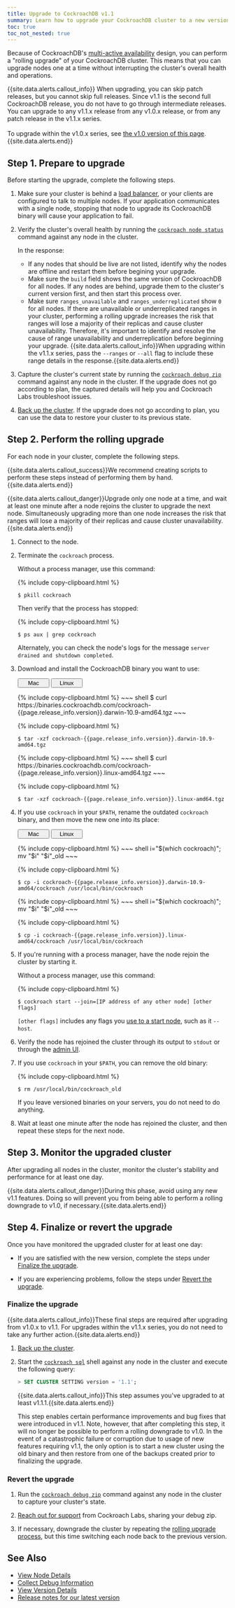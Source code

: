 ```yaml
---
title: Upgrade to CockroachDB v1.1
summary: Learn how to upgrade your CockroachDB cluster to a new version.
toc: true
toc_not_nested: true
---
```


Because of CockroachDB's [multi-active availability](multi-active-availability.html) design, you can perform a "rolling upgrade" of your CockroachDB cluster. This means that you can upgrade nodes one at a time without interrupting the cluster's overall health and operations.

{{site.data.alerts.callout_info}} When upgrading, you can skip patch releases, but you cannot skip full releases. Since v1.1 is the second full CockroachDB release, you do not have to go through intermediate releases. You can upgrade to any v1.1.x release from any v1.0.x release, or from any patch release in the v1.1.x series.<br><br>To upgrade within the v1.0.x series, see <a href="https://www.cockroachlabs.com/docs/v1.0/upgrade-cockroach-version.html">the v1.0 version of this page</a>. {{site.data.alerts.end}}


## Step 1. Prepare to upgrade

Before starting the upgrade, complete the following steps.

1. Make sure your cluster is behind a [load balancer](recommended-production-settings.html#load-balancing), or your clients are configured to talk to multiple nodes. If your application communicates with a single node, stopping that node to upgrade its CockroachDB binary will cause your application to fail.

2. Verify the cluster's overall health by running the [`cockroach node status`](view-node-details.html) command against any node in the cluster.

    In the response:
    - If any nodes that should be live are not listed, identify why the nodes are offline and restart them before begining your upgrade.
    - Make sure the `build` field shows the same version of CockroachDB for all nodes. If any nodes are behind, upgrade them to the cluster's current version first, and then start this process over.
    - Make sure `ranges_unavailable` and `ranges_underreplicated` show `0` for all nodes. If there are unavailable or underreplicated ranges in your cluster, performing a rolling upgrade increases the risk that ranges will lose a majority of their replicas and cause cluster unavailability. Therefore, it's important to identify and resolve the cause of range unavailability and underreplication before beginning your upgrade.
        {{site.data.alerts.callout_info}}When upgrading within the v1.1.x series, pass the <code>--ranges</code> or <code>--all</code> flag to include these range details in the response.{{site.data.alerts.end}}

3. Capture the cluster's current state by running the [`cockroach debug zip`](debug-zip.html) command against any node in the cluster. If the upgrade does not go according to plan, the captured details will help you and Cockroach Labs troubleshoot issues.

4. [Back up the cluster](back-up-data.html). If the upgrade does not go according to plan, you can use the data to restore your cluster to its previous state.

## Step 2. Perform the rolling upgrade

For each node in your cluster, complete the following steps.

{{site.data.alerts.callout_success}}We recommend creating scripts to perform these steps instead of performing them by hand.{{site.data.alerts.end}}

{{site.data.alerts.callout_danger}}Upgrade only one node at a time, and wait at least one minute after a node rejoins the cluster to upgrade the next node. Simultaneously upgrading more than one node increases the risk that ranges will lose a majority of their replicas and cause cluster unavailability.{{site.data.alerts.end}}

1. Connect to the node.

2. Terminate the `cockroach` process.

    Without a process manager, use this command:

    {% include copy-clipboard.html %}
    ~~~ shell
    $ pkill cockroach
    ~~~

    Then verify that the process has stopped:

    {% include copy-clipboard.html %}
    ~~~ shell
    $ ps aux | grep cockroach
    ~~~

    Alternately, you can check the node's logs for the message `server drained and shutdown completed`.

3. Download and install the CockroachDB binary you want to use:

    <div class="filters clearfix">
      <button style="width: 15%" class="filter-button" data-scope="mac">Mac</button>
      <button style="width: 15%" class="filter-button" data-scope="linux">Linux</button>
    </div>
    <p></p>

    <div class="filter-content" markdown="1" data-scope="mac">
    {% include copy-clipboard.html %}
    ~~~ shell
    $ curl https://binaries.cockroachdb.com/cockroach-{{page.release_info.version}}.darwin-10.9-amd64.tgz
    ~~~

    {% include copy-clipboard.html %}
    ~~~ shell
    $ tar -xzf cockroach-{{page.release_info.version}}.darwin-10.9-amd64.tgz
    ~~~
    </div>

    <div class="filter-content" markdown="1" data-scope="linux">
    {% include copy-clipboard.html %}
    ~~~ shell
    $ curl https://binaries.cockroachdb.com/cockroach-{{page.release_info.version}}.linux-amd64.tgz
    ~~~

    {% include copy-clipboard.html %}
    ~~~ shell
    $ tar -xzf cockroach-{{page.release_info.version}}.linux-amd64.tgz
    ~~~
    </div>

4. If you use `cockroach` in your `$PATH`, rename the outdated `cockroach` binary, and then move the new one into its place:

    <div class="filters clearfix">
      <button style="width: 15%" class="filter-button" data-scope="mac">Mac</button>
      <button style="width: 15%" class="filter-button" data-scope="linux">Linux</button>
    </div>
    <p></p>

    <div class="filter-content" markdown="1" data-scope="mac">
    {% include copy-clipboard.html %}
    ~~~ shell
    i="$(which cockroach)"; mv "$i" "$i"_old
    ~~~

    {% include copy-clipboard.html %}
    ~~~ shell
    $ cp -i cockroach-{{page.release_info.version}}.darwin-10.9-amd64/cockroach /usr/local/bin/cockroach
    ~~~
    </div>

    <div class="filter-content" markdown="1" data-scope="linux">
    {% include copy-clipboard.html %}
    ~~~ shell
    i="$(which cockroach)"; mv "$i" "$i"_old
    ~~~

    {% include copy-clipboard.html %}
    ~~~ shell
    $ cp -i cockroach-{{page.release_info.version}}.linux-amd64/cockroach /usr/local/bin/cockroach
    ~~~
    </div>

5. If you're running with a process manager, have the node rejoin the cluster by starting it.

    Without a process manager, use this command:

    {% include copy-clipboard.html %}
    ~~~ shell
    $ cockroach start --join=[IP address of any other node] [other flags]
    ~~~
    `[other flags]` includes any flags you [use to a start node](start-a-node.html), such as it `--host`.

6. Verify the node has rejoined the cluster through its output to `stdout` or through the [admin UI](admin-ui-access-and-navigate.html).

7. If you use `cockroach` in your `$PATH`, you can remove the old binary:

    {% include copy-clipboard.html %}
    ~~~ shell
    $ rm /usr/local/bin/cockroach_old
    ~~~

    If you leave versioned binaries on your servers, you do not need to do anything.

8. Wait at least one minute after the node has rejoined the cluster, and then repeat these steps for the next node.

## Step 3. Monitor the upgraded cluster

After upgrading all nodes in the cluster, monitor the cluster's stability and performance for at least one day.

{{site.data.alerts.callout_danger}}During this phase, avoid using any new v1.1 features. Doing so will prevent you from being able to perform a rolling downgrade to v1.0, if necessary.{{site.data.alerts.end}}

## Step 4. Finalize or revert the upgrade

Once you have monitored the upgraded cluster for at least one day:

- If you are satisfied with the new version, complete the steps under [Finalize the upgrade](#finalize-the-upgrade).

- If you are experiencing problems, follow the steps under [Revert the upgrade](#revert-the-upgrade).

### Finalize the upgrade

{{site.data.alerts.callout_info}}These final steps are required after upgrading from v1.0.x to v1.1. For upgrades within the v1.1.x series, you do not need to take any further action.{{site.data.alerts.end}}

1. [Back up the cluster](back-up-data.html).

2. Start the [`cockroach sql`](use-the-built-in-sql-client.html) shell against any node in the cluster and execute the following query:

    ~~~ sql
    > SET CLUSTER SETTING version = '1.1';
    ~~~

    {{site.data.alerts.callout_info}}This step assumes you've upgraded to at least v1.1.1.{{site.data.alerts.end}}

    This step enables certain performance improvements and bug fixes that were introduced in v1.1. Note, however, that after completing this step, it will no longer be possible to perform a rolling downgrade to v1.0. In the event of a catastrophic failure or corruption due to usage of new features requiring v1.1, the only option is to start a new cluster using the old binary and then restore from one of the backups created prior to finalizing the upgrade.

### Revert the upgrade

1. Run the [`cockroach debug zip`](debug-zip.html) command against any node in the cluster to capture your cluster's state.

2. [Reach out for support](support-resources.html) from Cockroach Labs, sharing your debug zip.

3. If necessary, downgrade the cluster by repeating the [rolling upgrade process](#step-2-perform-the-rolling-upgrade), but this time switching each node back to the previous version.

## See Also

- [View Node Details](view-node-details.html)
- [Collect Debug Information](debug-zip.html)
- [View Version Details](view-version-details.html)
- [Release notes for our latest version](../releases/{{page.release_info.version}}.html)
